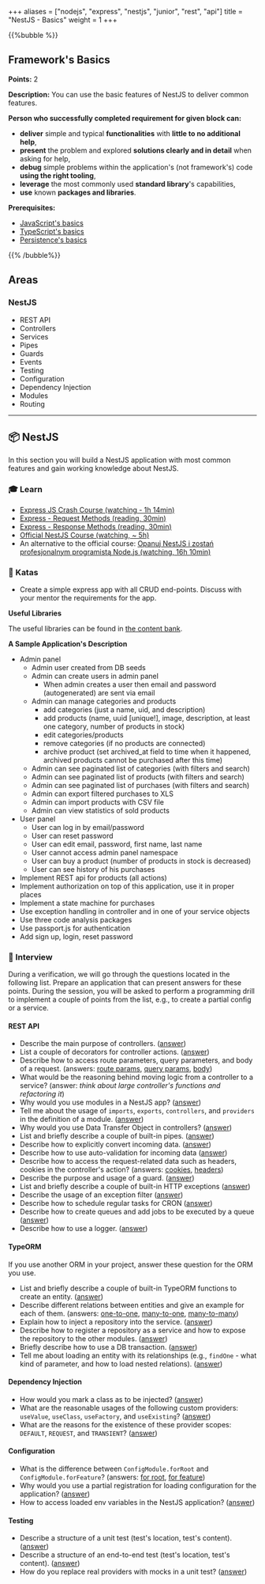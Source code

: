 +++
aliases = ["nodejs", "express", "nestjs", "junior", "rest", "api"]
title = "NestJS - Basics"
weight = 1
+++

{{%bubble %}}

## Framework's Basics

**Points:** 2

**Description:** You can use the basic features of NestJS to deliver common features.

**Person who successfully completed requirement for given block can:**

- **deliver** simple and typical **functionalities** with **little to no additional help**,
- **present** the problem and explored **solutions clearly and in detail** when asking for help,
- **debug** simple problems within the application's (not framework's) code **using the right tooling**,
- **leverage** the most commonly used **standard library**'s capabilities,
- **use** known **packages and libraries**.

**Prerequisites:**

- [JavaScript's basics](../javascript/basics)
- [TypeScript's basics](../typescript/basics)
- [Persistence's basics](../../persistence/basics)

{{% /bubble%}}

## Areas

### NestJS

- REST API
- Controllers
- Services
- Pipes
- Guards
- Events
- Testing
- Configuration
- Dependency Injection
- Modules
- Routing

---

## 📦 NestJS

In this section you will build a NestJS application with most common features and gain working knowledge about NestJS.

### 🎓 Learn

- [Express JS Crash Course (watching - 1h 14min)](https://www.youtube.com/watch?v=L72fhGm1tfE)
- [Express - Request Methods (reading, 30min)](https://expressjs.com/en/api.html#req)
- [Express - Response Methods (reading, 30min)](https://expressjs.com/en/api.html#res)
- [Official NestJS Course (watching, ~ 5h)](https://learn.nestjs.com)
- An alternative to the official course: [Opanuj NestJS i zostań profesjonalnym programistą Node.js (watching, 16h 10min)](https://www.udemy.com/course/kurs-frameworka-nest-js)

### 📝 Katas

- Create a simple express app with all CRUD end-points. Discuss with your mentor the requirements for the app.

**Useful Libraries**

The useful libraries can be found in [the content bank](./content_bank.md).

**A Sample Application's Description**

- Admin panel
    - Admin user created from DB seeds
    - Admin can create users in admin panel
        - When admin creates a user then email and password (autogenerated) are sent via email
    - Admin can manage categories and products
        - add categories (just a name, uid, and description)
        - add products (name, uuid [unique!], image, description, at least one category, number of products in stock)
        - edit categories/products
        - remove categories (if no products are connected)
        - archive product (set archived_at field to time when it happened, archived products cannot be purchased after this time)
    - Admin can see paginated list of categories (with filters and search)
    - Admin can see paginated list of products (with filters and search)
    - Admin can see paginated list of purchases (with filters and search)
    - Admin can export filtered purchases to XLS
    - Admin can import products with CSV file
    - Admin can view statistics of sold products
- User panel
    - User can log in by email/password
    - User can reset password
    - User can edit email, password, first name, last name
    - User cannot access admin panel namespace
    - User can buy a product (number of products in stock is decreased)
    - User can see history of his purchases
- Implement REST api for products (all actions)
- Implement authorization on top of this application, use it in proper places
- Implement a state machine for purchases
- Use exception handling in controller and in one of your service objects
- Use three code analysis packages
- Use passport.js for authentication
- Add sign up, login, reset password

### 🎤 Interview

During a verification, we will go through the questions located in the following list. 
Prepare an application that can present answers for these points. 
During the session, you will be asked to perform a programming drill to implement a couple of points from the list, e.g., to create a partial config or a service.

#### REST API

- Describe the main purpose of controllers. ([answer](https://docs.nestjs.com/controllers))
- List a couple of decorators for controller actions. ([answer](https://docs.nestjs.com/controllers#:~:text=%20the%20standard%20http%20methods))
- Describe how to access route parameters, query parameters, and body of a request. (answers: [route params](https://docs.nestjs.com/controllers#route-parameters), [query params](https://docs.nestjs.com/controllers#:~:text=%40query(key%3F%3A%20string)), [body](https://docs.nestjs.com/controllers#:~:text=%40query(key%3F%3A%20string)))
- What would be the reasoning behind moving logic from a controller to a service? (answer: *think about large controller's functions and refactoring it*)
- Why would you use modules in a NestJS app? ([answer](https://docs.nestjs.com/modules#:~:text=%20the%20resulting%20architecture%20will%20employ%20multiple%20modules))
- Tell me about the usage of `imports`, `exports`, `controllers`, and `providers` in the definition of a module. ([answer]())
- Why would you use Data Transfer Object in controllers? ([answer](https://docs.nestjs.com/controllers#:~:text=a%20dto%20is%20an%20object%20that))
- List and briefly describe a couple of built-in pipes. ([answer](https://docs.nestjs.com/pipes))
- Describe how to explicitly convert incoming data. ([answer](https://docs.nestjs.com/techniques/validation#explicit-conversion))
- Describe how to use auto-validation for incoming data ([answer](https://docs.nestjs.com/techniques/validation#auto-validation))
- Describe how to access the request-related data such as headers, cookies in the controller's action? (answers: [cookies](https://docs.nestjs.com/techniques/cookies#cookies), [headers](https://docs.nestjs.com/controllers#:~:text=%40headers(name%3F%3A%20string)))
- Describe the purpose and usage of a guard. ([answer](https://docs.nestjs.com/guards))
- List and briefly describe a couple of built-in HTTP exceptions ([answer](https://docs.nestjs.com/exception-filters#built-in-http-exceptions))
- Describe the usage of an exception filter ([answer](https://docs.nestjs.com/exception-filters#exception-filters-1))
- Describe how to schedule regular tasks for CRON ([answer](https://docs.nestjs.com/techniques/task-scheduling))
- Describe how to create queues and add jobs to be executed by a queue ([answer](https://docs.nestjs.com/techniques/queues))
- Describe how to use a logger. ([answer](https://docs.nestjs.com/techniques/logger#using-the-logger-for-application-logging))

#### TypeORM

If you use another ORM in your project, answer these question for the ORM you use.

- List and briefly describe a couple of built-in TypeORM functions to create an entity. ([answer](https://typeorm.io/#/entities/what-is-entity))
- Describe different relations between entities and give an example for each of them. (answers: [one-to-one](https://typeorm.io/#/one-to-one-relations/), [many-to-one](https://typeorm.io/#/many-to-one-one-to-many-relations), [many-to-many](https://typeorm.io/#/many-to-many-relations))
- Explain how to inject a repository into the service. ([answer](https://docs.nestjs.com/techniques/database#:~:text=this%20module%20uses%20the%20forfeature()%20method%20to%20define%20which%20repositories))
- Describe how to register a repository as a service and how to expose the repository to the other modules. ([answer](https://docs.nestjs.com/techniques/database#:~:text=%20imports%3A%20%5Btypeormmodule.forfeature(%5Buser%5D)%5D%2C%20providers%3A%20%5Busersservice%5D%2C%20controllers%3A%20%5Buserscontroller%5D%2C))
- Briefly describe how to use a DB transaction. ([answer](https://docs.nestjs.com/techniques/database#transactions))
- Tell me about loading an entity with its relationships (e.g., `findOne` - what kind of parameter, and how to load nested relations). ([answer](https://typeorm.io/#:~:text=call-,To%20load%20a%20user,const,-userRepository))

#### Dependency Injection

- How would you mark a class as to be injected? ([answer](https://docs.nestjs.com/providers#:~:text=the%20%40injectable()%20decorator%20attaches%20metadata%2C%20which%20declares%20that%20catsservice))
- What are the reasonable usages of the following custom providers: `useValue`, `useClass`, `useFactory`, and `useExisting`?  ([answer](https://docs.nestjs.com/fundamentals/custom-providers#custom-providers-1))
- What are the reasons for the existence of these provider scopes: `DEFAULT`, `REQUEST`, and `TRANSIENT`? ([answer](https://docs.nestjs.com/fundamentals/injection-scopes#provider-scope))

#### Configuration

- What is the difference between `ConfigModule.forRoot` and `ConfigModule.forFeature`? (answers: [for root](https://docs.nestjs.com/techniques/configuration#getting-started), [for feature](https://docs.nestjs.com/techniques/configuration#partial-registration))
- Why would you use a partial registration for loading configuration for the application? ([answer](https://docs.nestjs.com/techniques/configuration#partial-registration))
- How to access loaded env variables in the NestJS application? ([answer](https://docs.nestjs.com/techniques/configuration#using-the-configservice))

#### Testing

- Describe a structure of a unit test (test's location, test's content). ([answer](https://docs.nestjs.com/fundamentals/testing#unit-testing))
- Describe a structure of an end-to-end test (test's location, test's content). ([answer](https://docs.nestjs.com/fundamentals/testing#end-to-end-testing))
- How do you replace real providers with mocks in a unit test? ([answer](https://docs.nestjs.com/fundamentals/testing#overriding-globally-registered-enhancers))
